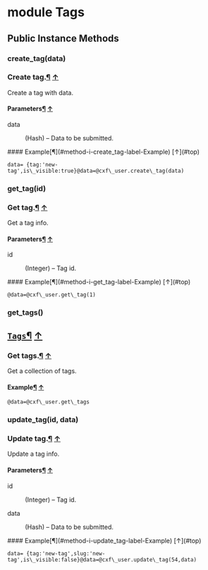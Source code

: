 # module Tags [](#module-Tags) [](#top)
 ## Public Instance Methods
 ### create_tag(data) [](#method-i-create_tag)
 ### Create tag.[¶](#method-i-create_tag-label-Create+tag.) [↑](#top)

Create a tag with data.

#### Parameters[¶](#method-i-create_tag-label-Parameters) [↑](#top)
<dl class="rdoc-list note-list">
<dt>data
</dt>
<dd>
<p>(Hash) – Data to be submitted.</p>
</dd>
</dl>
#### Example[¶](#method-i-create_tag-label-Example) [↑](#top)

```
data= {tag:'new-tag',is\_visible:true}@data=@cxf\_user.create\_tag(data)
```
 ### get_tag(id) [](#method-i-get_tag)
 ### Get tag.[¶](#method-i-get_tag-label-Get+tag.) [↑](#top)

Get a tag info.

#### Parameters[¶](#method-i-get_tag-label-Parameters) [↑](#top)
<dl class="rdoc-list note-list">
<dt>id
</dt>
<dd>
<p>(Integer) – Tag id.</p>
</dd>
</dl>
#### Example[¶](#method-i-get_tag-label-Example) [↑](#top)

```
@data=@cxf\_user.get\_tag(1)
```
 ### get_tags() [](#method-i-get_tags)
 ## [`Tags`](Tags.html)[¶](#method-i-get_tags-label-Tags) [↑](#top)

### Get tags.[¶](#method-i-get_tags-label-Get+tags.) [↑](#top)

Get a collection of tags.

#### Example[¶](#method-i-get_tags-label-Example) [↑](#top)

```
@data=@cxf\_user.get\_tags
```
 ### update_tag(id, data) [](#method-i-update_tag)
 ### Update tag.[¶](#method-i-update_tag-label-Update+tag.) [↑](#top)

Update a tag info.

#### Parameters[¶](#method-i-update_tag-label-Parameters) [↑](#top)
<dl class="rdoc-list note-list">
<dt>id
</dt>
<dd>
<p>(Integer) – Tag id.</p>
</dd>
<dt>data
</dt>
<dd>
<p>(Hash) – Data to be submitted.</p>
</dd>
</dl>
#### Example[¶](#method-i-update_tag-label-Example) [↑](#top)

```
data= {tag:'new-tag',slug:'new-tag',is\_visible:false}@data=@cxf\_user.update\_tag(54,data)
```
 